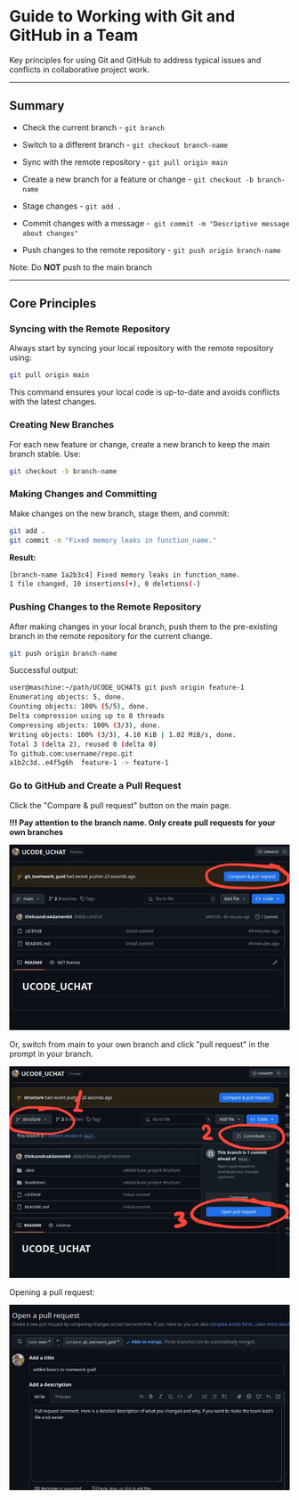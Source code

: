 # Guide to Working with Git and GitHub in a Team

Key principles for using Git and GitHub to address typical issues
and conflicts in collaborative project work.

---

## Summary

* Check the current branch - `git branch`

* Switch to a different branch - `git checkout branch-name`

* Sync with the remote repository - `git pull origin main`

* Create a new branch for a feature or change - `git checkout -b branch-name`

* Stage changes - `git add .`

* Commit changes with a message -` git commit -m "Descriptive message about changes"`

* Push changes to the remote repository - `git push origin branch-name`

Note: Do **NOT** push to the main branch


---

## Core Principles 

### Syncing with the Remote Repository
Always start by syncing your local repository with the remote repository using:

```bash
git pull origin main
```

This command ensures your local code is up-to-date and avoids conflicts
with the latest changes.

### Creating New Branches

For each new feature or change, create a new branch
to keep the main branch stable. Use:

```bash
git checkout -b branch-name
```
### Making Changes and Committing

Make changes on the new branch, stage them, and commit:

```bash
git add .
git commit -m "Fixed memory leaks in function_name."
```

**Result:**

```bash
[branch-name 1a2b3c4] Fixed memory leaks in function_name.
1 file changed, 10 insertions(+), 0 deletions(-)
```

### Pushing Changes to the Remote Repository

After making changes in your local branch, push them to the pre-existing branch
in the remote repository for the current change.

```bash
git push origin branch-name
```

Successful output:

```bash
user@maschine:~/path/UCODE_UCHAT$ git push origin feature-1
Enumerating objects: 5, done.
Counting objects: 100% (5/5), done.
Delta compression using up to 8 threads
Compressing objects: 100% (3/3), done.
Writing objects: 100% (3/3), 4.10 KiB | 1.02 MiB/s, done.
Total 3 (delta 2), reused 0 (delta 0)
To github.com:username/repo.git
a1b2c3d..e4f5g6h  feature-1 -> feature-1
```

### Go to GitHub and Create a Pull Request

Click the "Compare & pull request" button on the main page.

**!!! Pay attention to the branch name. Only create pull requests for your own branches**

![Screenshot showing button location](Assets/main_page_pull_request_btn.jpg)

Or, switch from main to your own branch and click "pull request"
in the prompt in your branch.

![Screenshot showing button location](Assets/pull_request_btn.jpg)

Opening a pull request:

![Screenshot of pullrequest menu](Assets/pull_request_comment.jpg)
